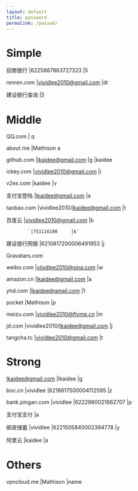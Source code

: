 ```yaml
---
layout: default
title: password
permalink: /passwd/
---
```


Simple
==========
招商银行 	|6225887863727323 	 |5

renren.com 	|vividlee2010@gmail.com 	|dr

建设银行查询 	|5

Middle
==========
QQ.com 	|	q

about.me 	|Mathison 	a

github.com 	|lkaidee@gmail.com 	|g 	|kaidee

ickey.com 	|vividlee2010@gmail.com 	|i

v2ex.com 	|kaidee 	|v

支付宝登陆	|lkaidee@gmail.com 	|a

taobao.com 	|vividlee2010/lkaidee@gmail.com 	|t

百度云		|vividlee2010@gmail.com 	|b

			`|751116190 	|b`

建设银行网银 |6210817200006491953 	|j

Gravatars.com

weibo.com 	|viivdlee2010@sina.com 	|w

amazon.cn 	|lkaidee@gmail.com 	|a

yhd.com     |lkaidee@gmail.com  |1

pocket 		|Mathison 	|p

meizu.com 	|vividlee2010@flyme.cn 	|m

jd.com 		|vividlee2010/lkaidee@gmail.com 	|j

tangcha.tc 	|vividlee2010@gmail.com 	|t

Strong
==========
lkaidee@gmail.com 	|lkaidee 	|g

boc.cn 		|vividlee 	|6216617500004112595 	|z

bank.pingan.com 	|vividlee 	|6222980021662707 	|p

支付宝支付		|a

邮政储蓄 		|vividlee 	|6221505840002394778 	|y

阿里云 			|kaidee 	|a

Others
==========
vpncloud.me 	|Mathison 	|name
